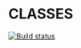 # CLASSES
[![Build status](https://ci.appveyor.com/api/projects/status/6bt3ihomop536wkr?svg=true)](https://ci.appveyor.com/project/chetakogo/classes)